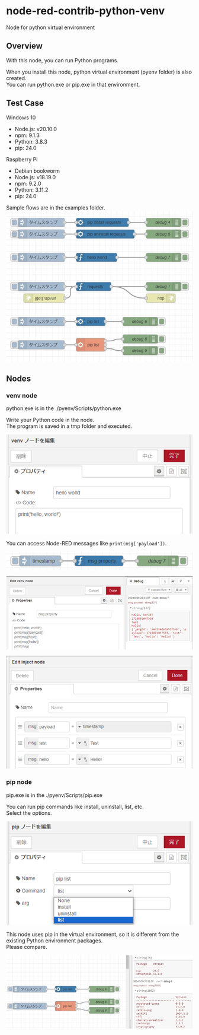 # node-red-contrib-python-venv

Node for python virtual environment

## Overview

With this node, you can run Python programs.  

When you install this node, python virtual environment (pyenv folder) is also created.  
You can run python.exe or pip.exe in that environment.

## Test Case

Windows 10

- Node.js: v20.10.0
- npm: 9.1.3
- Python: 3.8.3
- pip: 24.0

Raspberry Pi

- Debian bookworm
- Node.js: v18.19.0
- npm: 9.2.0
- Python: 3.11.2
- pip: 24.0

Sample flows are in the examples folder.  
![sample-flow.jpg](./img/sample-flow.jpg)

## Nodes

### venv node

python.exe is in the ./pyenv/Scripts/python.exe  

Write your Python code in the node.  
The program is saved in a tmp folder and executed.  

![venv-node.jpg](./img/venv-node.png)

You can access Node-RED messages like `print(msg['payload'])`.

![msg-property-flow.png](./img/msg-property-flow.png)

![msg-property.png](./img/msg-property.png)

![msg-property-inject.png](./img/msg-property-inject.png)

### pip node

pip.exe is in the ./pyenv/Scripts/pip.exe  

You can run pip commands like install, uninstall, list, etc.  
Select the options.  

![pip-node.jpg](./img/pip-node.png)

This node uses pip in the virtual environment, so it is different from the existing Python environment packages.  
Please compare.  

![pip-list.jpg](./img/pip-list.jpg)
